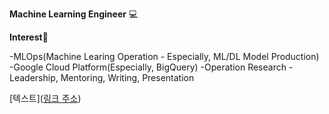 
**Machine Learning Engineer** 💻

**Interest**👋

-MLOps(Machine Learing Operation - Especially, ML/DL Model Production)
-Google Cloud Platform(Especially, BigQuery)
-Operation Research
-Leadership, Mentoring, Writing, Presentation

[텍스트]([링크 주소](https://gyung1777.tistory.com/))

